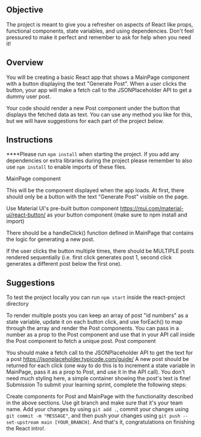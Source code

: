 ## Objective
The project is meant to give you a refresher on aspects of React like props, functional components, state variables, and using dependencies. Don't feel pressured to make it perfect and remember to ask for help when you need it!

## Overview
You will be creating a basic React app that shows a MainPage component with a button displaying the text "Generate Post". When a user clicks the button, your app will make a fetch call to the JSONPlaceholder API to get a dummy user post.

Your code should render a new Post component under the button that displays the fetched data as text.
You can use any method you like for this, but we will have suggestions for each part of the project below.

## Instructions
****Please run `npm install` when starting the project. If you add any dependencies or extra libraries during the project please remember to also use  `npm install` to enable imports of these files. 

MainPage component

This will be the component displayed when the app loads. At first, there should only be a button with the text "Generate Post" visible on the page.

Use Material UI's pre-built button component https://mui.com/material-ui/react-button/ as your button component (make sure to npm install and import)

There should be a handleClick() function defined in MainPage that contains the logic for generating a new post.

If the user clicks the button multiple times, there should be MULTIPLE posts rendered sequentially (i.e. first click generates post 1, second click generates a different post below the first one).

## Suggestions
To test the project locally you can run `npm start` inside the react-project directory

To render multiple posts you can keep an array of post "id numbers" as a state variable, update it on each button click, and use forEach() to map through the array and render the Post components.
You can pass in a number as a prop to the Post component and use that in your API call inside the Post component to fetch a unique post.
Post component

You should make a fetch call to the JSONPlaceholder API to get the text for a post https://jsonplaceholder.typicode.com/guide/
A new post should be returned for each click (one way to do this is to increment a state variable in MainPage, pass it as a prop to Post, and use it in the API call).
You don't need much styling here, a simple container showing the post's text is fine!
Submission
To submit your learning sprint, complete the following steps:

Create components for Post and MainPage with the functionality described in the above sections.
Use git branch and make sure that it's your team name.
Add your changes by using `git add .`, commit your changes using `git commit -m "MESSAGE"`, and then push your changes using `git push --set-upstream main [YOUR_BRANCH]`.
And that's it, congratulations on finishing the React intro!.

